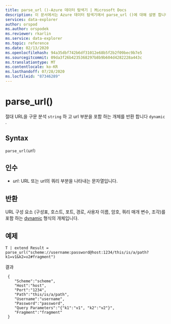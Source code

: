 ```yaml
---
title: parse_url ()-Azure 데이터 탐색기 | Microsoft Docs
description: 이 문서에서는 Azure 데이터 탐색기에서 parse_url ()에 대해 설명 합니다.
services: data-explorer
author: orspod
ms.author: orspodek
ms.reviewer: rkarlin
ms.service: data-explorer
ms.topic: reference
ms.date: 02/13/2020
ms.openlocfilehash: 94a35dbf742b6df31012e68b5f2b2f09bec9b7e5
ms.sourcegitcommit: 09da3f26b4235368297b8b9b604d4282228a443c
ms.translationtype: MT
ms.contentlocale: ko-KR
ms.lasthandoff: 07/28/2020
ms.locfileid: "87346289"
---
```

# <a name="parse_url"></a>parse_url()

절대 URL을 구문 분석 `string` 하 고 url 부분을 포함 하는 개체를 반환 합니다 `dynamic` .


## <a name="syntax"></a>Syntax

`parse_url(`*url*`)`

## <a name="arguments"></a>인수

* *url*: URL 또는 url의 쿼리 부분을 나타내는 문자열입니다.

## <a name="returns"></a>반환

URL 구성 요소 (구성표, 호스트, 포트, 경로, 사용자 이름, 암호, 쿼리 매개 변수, 조각)를 포함 하는 [dynamic](./scalar-data-types/dynamic.md) 형식의 개체입니다.

## <a name="example"></a>예제

```kusto
T | extend Result = parse_url("scheme://username:password@host:1234/this/is/a/path?k1=v1&k2=v2#fragment")
```

결과

```
 {
    "Scheme":"scheme",
    "Host":"host",
    "Port":"1234",
    "Path":"this/is/a/path",
    "Username":"username",
    "Password":"password",
    "Query Parameters":"{"k1":"v1", "k2":"v2"}",
    "Fragment":"fragment"
 }
```